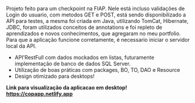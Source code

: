 Projeto feito para um checkpoint na FIAP. Nele está incluso validações de Login do usuario, com metodos GET e POST, está sendo disponibilizado a API para testes, a mesma foi criada em Java, utilizando TomCat, Hibernate, JDBC, foram utilizados conceitos de annotations e foi repleto de aprendizados e novos conhecimentos, que agregaram no meu portfolio. Para que a aplicação funcione corretamente, é necessario iniciar o servidor local da API.

- API'RestFull com dados mockados em listas, futuramente implementação de banco de dados SQL Server.
- Utilização de boas práticas com packages, BO, TO, DAO e Resource
- Design otimizado para desktops!

<strong>Link para visualização da aplicacao em desktop! https://copapp.netlify.app <strong>
